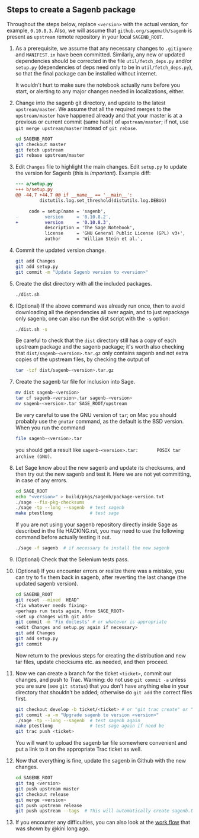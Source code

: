 ## Steps to create a Sagenb package

Throughout the steps below, replace `<version>` with the actual version,
for example, `0.10.8.3`. Also, we will assume that
`github.org/sagemath/sagenb` is present as `upstream` remote repository
in your local `SAGENB_ROOT`.

1. As a prerequisite, we assume that any necessary changes to
   `.gitignore` and `MANIFEST.in` have been committed.  Similarly,
   any new or updated dependencies should be corrected in the file
   `util/fetch_deps.py` and/or `setup.py` (dependencies of deps
   need only to be in `util/fetch_deps.py`), so that the final
   package can be installed without internet.

   It wouldn't hurt to make sure the notebook actually runs
   before you start, or alerting to any major changes needed
   in localizations, either.

1. Change into the sagenb git directory, and update to the latest
   `upstream/master`. We assume that all the required merges to the
   `upstream/master` have happened already and that your master is
   at a previous or current commit (same hash) of `upstream/master`;
   if not, use `git merge upstream/master` instead of `git rebase`.

    ```sh
    cd SAGENB_ROOT
    git checkout master
    git fetch upstream
    git rebase upstream/master  
    ```

1. Edit `Changes` file to highlight the main changes. Edit `setup.py` to
   update the version for Sagenb (this is *important*). Example diff:

    ```diff
    --- a/setup.py
    +++ b/setup.py
    @@ -44,7 +44,7 @@ if __name__ == '__main__':
             distutils.log.set_threshold(distutils.log.DEBUG)

         code = setup(name = 'sagenb',
    -          version     = '0.10.8.2',
    +          version     = '0.10.8.3',
               description = 'The Sage Notebook',
               license     = 'GNU General Public License (GPL) v3+',
               author      = 'William Stein et al.',                      
    ```

1. Commit the updated version change.

    ```sh
    git add Changes
    git add setup.py
    git commit -m "Update Sagenb version to <version>"
    ```

1. Create the dist directory with all the included packages.

    ```sh
    ./dist.sh
    ```

1. (Optional) If the above command was already run once, then to avoid
   downloading all the dependencies all over again, and to just repackage
   only sagenb, one can also run the dist script with the ``-s`` option:

    ```sh
    ./dist.sh -s
    ```

   Be careful to check that the ``dist`` directory still has a copy of
   each upstream package and the sagenb package; it's worth also checking
   that ``dist/sagenb-<version>.tar.gz`` only contains sagenb and not
   extra copies of the upstream files, by checking the output of

    ```sh
    tar -tzf dist/sagenb-<version>.tar.gz
    ```

1. Create the sagenb tar file for inclusion into Sage.

    ```sh
    mv dist sagenb-<version>
    tar cf sagenb-<version>.tar sagenb-<version>
    mv sagenb-<version>.tar SAGE_ROOT/upstream
    ```

   Be very careful to use the GNU version of `tar`; on Mac you should probably use
   the `gnutar` command, as the default is the BSD version.  When you run the command
   
   ```sh
   file sagenb-<version>.tar
   ```
   
   you should get a result like `sagenb-<version>.tar:       POSIX tar archive (GNU)`.
    
1. Let Sage know about the new sagenb and update its checksums, and then
   try out the new sagenb and test it.  Here we are not yet committing,
   in case of any errors.

    ```sh
    cd SAGE_ROOT
    echo "<version>" > build/pkgs/sagenb/package-version.txt
    ./sage --fix-pkg-checksums
    ./sage -tp --long --sagenb  # test sagenb
    make ptestlong              # test sage
    ```

   If you are not using your sagenb repository directly inside
   Sage as described in the file HACKING.rst, you may need to
   use the following command before actually testing it out.

    ```sh
    ./sage -f sagenb  # if necessary to install the new sagenb
    ```

1. (Optional) Check that the Selenium tests pass.

1. (Optional) If you encounter errors or realize there was a mistake,
   you can try to fix them back in sagenb, after reverting the last
   change (the updated sagenb version).

    ```sh
    cd SAGENB_ROOT
    git reset --mixed  HEAD^
    <fix whatever needs fixing>
    <perhaps run tests again, from SAGE_ROOT>
    <set up changes with git add>
    git commit -m 'Fix doctests' # or whatever is appropriate
    <edit Changes and setup.py again if necessary>
    git add Changes
    git add setup.py
    git commit
    ```

   Now return to the previous steps for creating the distribution and
   new tar files, update checksums etc. as needed, and then proceed.

1. Now we can create a branch for the ticket `<ticket>`, commit our changes,
   and push to Trac.  Warning: do not use `git commit -a`
   unless you are sure (see `git status`) that you don't have anything else
   in your directory that shouldn't be added; otherwise do `git add` the
   correct files first.

    ```sh
    git checkout develop -b ticket/<ticket> # or "git trac create" or "git trac checkout", etc
    git commit -a -m "Upgrade sagenb to version <version>"
    ./sage -tp --long --sagenb  # test sagenb again
    make ptestlong              # test sage again if need be
    git trac push <ticket>
    ```

   You will want to upload the sagenb tar file somewhere convenient and
   put a link to it on the appropriate Trac ticket as well.

1. Now that everything is fine, update the sagenb in Github with the new
   changes.

    ```sh
    cd SAGENB_ROOT
    git tag <version>
    git push upstream master
    git checkout release
    git merge <version>
    git push upstream release
    git push upstream --tags  # This will automatically create sagenb.tar.gz in Github
    ```

1. If you encounter any difficulties, you can also look at the
   [work flow](https://gist.github.com/kini/5852091) that was shown by
   @kini long ago.
